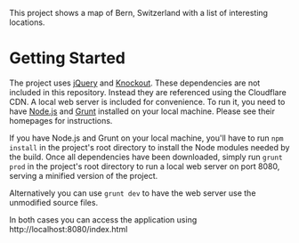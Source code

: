 This project shows a map of Bern, Switzerland with a list of interesting locations.

Getting Started
===============

The project uses [jQuery](http://jquery.com/) and [Knockout](http://knockoutjs.com/). These dependencies are not included
in this repository. Instead they are referenced using the Cloudflare CDN. A local web server is included for convenience.
To run it, you need to have [Node.js](http://nodejs.org/) and [Grunt](http://gruntjs.com/) installed on your local 
machine. Please see their homepages for instructions.

If you have Node.js and Grunt on your local machine, you'll have to run `npm install` in the project's root directory
to install the Node modules needed by the build. Once all dependencies have been downloaded, simply run `grunt prod` in 
the project's root directory to run a local web server on port 8080, serving a minified version of the project.

Alternatively you can use `grunt dev` to have the web server use the unmodified source files.

In both cases you can access the application using http://localhost:8080/index.html
